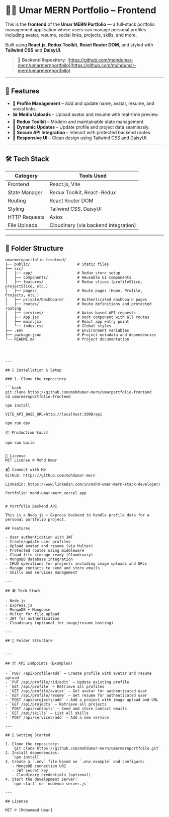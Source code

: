 # 🧑‍💼 Umar MERN Portfolio – Frontend

This is the **frontend** of the **Umar MERN Portfolio** — a full-stack portfolio management application where users can manage personal profiles including avatar, resume, social links, projects, skills, and more.

Built using **React.js**, **Redux Toolkit**, **React Router DOM**, and styled with **Tailwind CSS** and **DaisyUI**.

> 🔗 **Backend Repository**: [https://github.com/mohdumar-mern/umarmernportfoilo](https://github.com/mohdumar-mern/umarmernportfoilo)

---

## 🚀 Features

- 📄 **Profile Management** – Add and update name, avatar, resume, and social links.
- 🖼️ **Media Uploads** – Upload avatar and resume with real-time preview.
- 🧠 **Redux Toolkit** – Modern and maintainable state management.
- 🔄 **Dynamic Updates** – Update profile and project data seamlessly.
- 🔐 **Secure API Integration** – Interact with protected backend routes.
- 💅 **Responsive UI** – Clean design using Tailwind CSS and DaisyUI.

---

## 🛠️ Tech Stack

| Category       | Tools Used                            |
|----------------|----------------------------------------|
| Frontend       | React.js, Vite                         |
| State Manager  | Redux Toolkit, React-Redux             |
| Routing        | React Router DOM                       |
| Styling        | Tailwind CSS, DaisyUI                  |
| HTTP Requests  | Axios                                  |
| File Uploads   | Cloudinary (via backend integration)   |

---

## 📁 Folder Structure

```plaintext
umarmernportfolio-frontend/
├── public/                     # Static files
├── src/
│   ├── app/                    # Redux store setup
│   ├── components/             # Reusable UI components
│   ├── features/               # Redux slices (profileSlice, projectSlice, etc.)
│   ├── pages/                  # Route pages (Home, Profile, Projects, etc.)
│   ├── private/Dashboard/      # Authenticated dashboard pages
│   ├── routes/                 # Route definitions and protected routing
│   ├── services/               # Axios-based API requests
│   ├── App.jsx                 # Root component with all routes
│   ├── main.jsx                # React app entry point
│   └── index.css               # Global styles
├── .env                        # Environment variables
├── package.json                # Project metadata and dependencies
└── README.md                   # Project documentation




---

## 🧩 Installation & Setup

### 1. Clone the repository

```bash
git clone https://github.com/mohdumar-mern/umarportfolio-frontend
cd umarmernportfolio-frontend

npm install

VITE_API_BASE_URL=http://localhost:5000/api

npm run dev

📦 Production Build

npm run build


📄 License
MIT License © Mohd Umar

📬 Connect with Me
GitHub: https://github.com/mohdumar-mern

LinkedIn: https://www.linkedin.com/in/mohd-umar-mern-stack-developer/

Portfolio: mohd-umar-mern.vercel.app


# Portfolio Backend API

This is a Node.js + Express backend to handle profile data for a personal portfolio project.

## Features

- User authentication with JWT
- Create/update user profiles
- Upload avatar and resume (via Multer)
- Protected routes using middleware
- Cloud file storage ready (Cloudinary)
- MongoDB database integration
- CRUD operations for projects including image uploads and URLs
- Manage contacts to send and store emails
- Skills and services management

---

## 🛠 Tech Stack

- Node.js
- Express.js
- MongoDB + Mongoose
- Multer for file upload
- JWT for authentication
- Cloudinary (optional for image/resume hosting)

---

## 📁 Folder Structure


---

## 📦 API Endpoints (Examples)

- `POST /api/profile/add` — Create profile with avatar and resume upload  
- `PUT /api/profile/:id/edit` — Update existing profile  
- `GET /api/profile` — Retrieve all profiles  
- `GET /api/profile/avatar` — Get avatar for authenticated user  
- `GET /api/profile/resume` — Get resume for authenticated user  
- `POST /api/projects/add` — Add a project with image upload and URL  
- `GET /api/projects` — Retrieve all projects  
- `POST /api/contacts` — Send and store contact emails  
- `GET /api/skills` — List all skills  
- `POST /api/services/add` — Add a new service  

---

## 🚀 Getting Started

1. Clone the repository:  
   `git clone https://github.com/mohdumar-mern/umarmernportfoilo.git`  
2. Install dependencies:  
   `npm install`  
3. Create a `.env` file based on `.env.example` and configure:  
   - MongoDB connection URI  
   - JWT secret key  
   - Cloudinary credentials (optional)  
4. Start the development server:  
   `npm start` or `nodemon server.js`  

---

## License

MIT © [Mohammad Umar]
